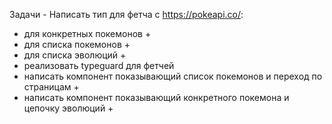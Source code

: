 Задачи -
Написать тип для фетча с https://pokeapi.co/:

- для конкретных покемонов +
- для списка покемонов +
- для списка эволюций +
- реализовать typeguard для фетчей
- написать компонент показывающий список покемонов и переход по страницам +
- написать компонент показывающий конкретного покемона и цепочку эволюций +

